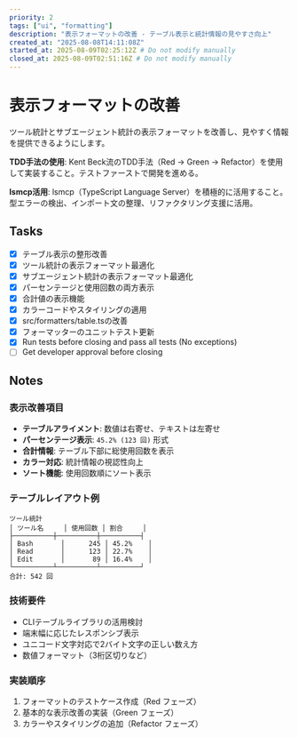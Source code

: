 ```yaml
---
priority: 2
tags: ["ui", "formatting"]
description: "表示フォーマットの改善 - テーブル表示と統計情報の見やすさ向上"
created_at: "2025-08-08T14:11:08Z"
started_at: 2025-08-09T02:25:12Z # Do not modify manually
closed_at: 2025-08-09T02:51:16Z # Do not modify manually
---
```


# 表示フォーマットの改善

ツール統計とサブエージェント統計の表示フォーマットを改善し、見やすく情報を提供できるようにします。

**TDD手法の使用**: Kent Beck流のTDD手法（Red → Green → Refactor）を使用して実装すること。テストファーストで開発を進める。

**lsmcp活用**: lsmcp（TypeScript Language Server）を積極的に活用すること。型エラーの検出、インポート文の整理、リファクタリング支援に活用。

## Tasks

- [x] テーブル表示の整形改善
- [x] ツール統計の表示フォーマット最適化
- [x] サブエージェント統計の表示フォーマット最適化
- [x] パーセンテージと使用回数の両方表示
- [x] 合計値の表示機能
- [x] カラーコードやスタイリングの適用
- [x] src/formatters/table.tsの改善
- [x] フォーマッターのユニットテスト更新
- [x] Run tests before closing and pass all tests (No exceptions)
- [ ] Get developer approval before closing

## Notes

### 表示改善項目
- **テーブルアライメント**: 数値は右寄せ、テキストは左寄せ
- **パーセンテージ表示**: `45.2% (123 回)` 形式
- **合計情報**: テーブル下部に総使用回数を表示
- **カラー対応**: 統計情報の視認性向上
- **ソート機能**: 使用回数順にソート表示

### テーブルレイアウト例
```
ツール統計
│ ツール名     │ 使用回数 │ 割合     │
├──────────┼──────────┼──────────┤
│ Bash       │      245 │ 45.2%    │
│ Read       │      123 │ 22.7%    │
│ Edit       │       89 │ 16.4%    │
└──────────┴──────────┴──────────┘
合計: 542 回
```

### 技術要件
- CLIテーブルライブラリの活用検討
- 端末幅に応じたレスポンシブ表示
- ユニコード文字対応で2バイト文字の正しい数え方
- 数値フォーマット（3桁区切りなど）

### 実装順序
1. フォーマットのテストケース作成（Red フェーズ）
2. 基本的な表示改善の実装（Green フェーズ）
3. カラーやスタイリングの追加（Refactor フェーズ）
